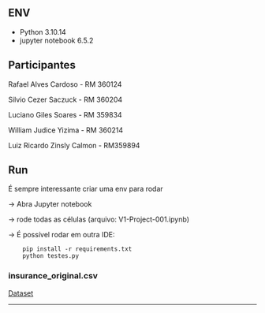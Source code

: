 ## ENV

- Python 3.10.14
- jupyter notebook 6.5.2

## Participantes

Rafael Alves Cardoso -
RM 360124

Silvio Cezer Saczuck -
RM 360204

Luciano Giles Soares -
RM 359834

William Judice Yizima -
RM 360214

Luiz Ricardo Zinsly Calmon -
RM359894

## Run

É sempre interessante criar uma env para rodar

-> Abra Jupyter notebook

-> rode todas as células (arquivo: V1-Project-001.ipynb)

-> É possível rodar em outra IDE:

```
    pip install -r requirements.txt
    python testes.py
```

### insurance_original.csv

[Dataset](https://osf.io/7u5gy)

---
